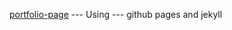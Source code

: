 [portfolio-page](https://github.com/ranjanshivaji.github.io) ---  Using  --- github pages and jekyll
